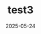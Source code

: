 ---
title: "test3"
date: 2025-05-24
image: /images/blog/website.jpg
excerpt: "test"
layout: default
---